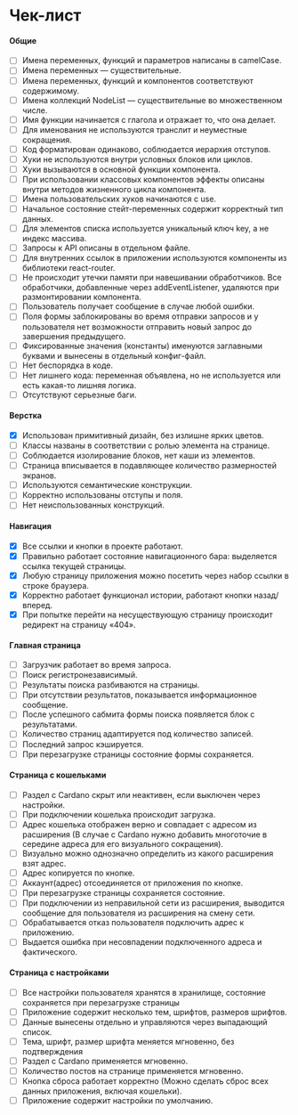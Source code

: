 # Чек-лист

#### Общие

* [ ] Имена переменных, функций и параметров написаны в camelCase.
* [ ] Имена переменных — существительные.
* [ ] Имена переменных, функций и компонентов соответствуют содержимому.
* [ ] Имена коллекций NodeList — существительные во множественном числе.
* [ ] Имя функции начинается с глагола и отражает то, что она делает.
* [ ] Для именования не используются транслит и неуместные сокращения.
* [ ] Код форматирован одинаково, соблюдается иерархия отступов.
* [ ] Хуки не используются внутри условных блоков или циклов.
* [ ] Хуки вызываются в основной функции компонента.
* [ ] При использовании классовых компонентов эффекты описаны внутри методов жизненного цикла компонента.
* [ ] Имена пользовательских хуков начинаются с use.
* [ ] Начальное состояние стейт-переменных содержит корректный тип данных.
* [ ] Для элементов списка используется уникальный ключ key, а не индекс массива.
* [ ] Запросы к API описаны в отдельном файле.
* [ ] Для внутренних ссылок в приложении используются компоненты из библиотеки react-router.
* [ ] Не происходит утечки памяти при навешивании обработчиков. Все обработчики, добавленные через addEventListener, удаляются при размонтировании компонента.
* [ ] Пользователь получает сообщение в случае любой ошибки.
* [ ] Поля формы заблокированы во время отправки запросов и у пользователя нет возможности отправить новый запрос до завершения предыдущего.
* [ ] Фиксированные значения (константы) именуются заглавными буквами и вынесены в отдельный конфиг-файл.
* [ ] Нет беспорядка в коде.
* [ ] Нет лишнего кода: переменная объявлена, но не используется или есть какая-то лишняя логика.
* [ ] Отсутствуют серьезные баги.

#### Верстка

* [X] Использован примитивный дизайн, без излишне ярких цветов.
* [ ] Классы названы в соответствии с ролью элемента на странице.
* [ ] Соблюдается изолирование блоков, нет каши из элементов.
* [ ] Страница вписывается в подавляющее количество размерностей экранов.
* [ ] Используются семантические конструкции.
* [ ] Корректно использованы отступы и поля.
* [ ] Нет неиспользованных конструкций.

#### Навигация

* [X] Все ссылки и кнопки в проекте работают.
* [X] Правильно работает состояние навигационного бара: выделяется ссылка текущей страницы.
* [X] Любую страницу приложения можно посетить через набор ссылки в строке браузера.
* [X] Корректно работает функционал истории, работают кнопки назад/вперед.
* [X] При попытке перейти на несуществующую страницу происходит редирект на страницу «404».

#### Главная страница

* [ ] Загрузчик работает во время запроса.
* [ ] Поиск регистронезависимый.
* [ ] Результаты поиска разбиваются на страницы.
* [ ] При отсутствии результатов, показывается информационное сообщение.
* [ ] После успешного сабмита формы поиска появляется блок с результатами.
* [ ] Количество страниц адаптируется под количество записей.
* [ ] Последний запрос кэшируется.
* [ ] При перезагрузке страницы состояние формы сохраняется.

#### Страница с кошельками

* [ ] Раздел с Cardano скрыт или неактивен, если выключен через настройки.
* [ ] При подключении кошелька происходит загрузка.
* [ ] Адрес кошелька отображен верно и совпадает с адресом из расширения (В случае с Cardano нужно добавить многоточие в середине адреса для его визуального сокращения).
* [ ] Визуально можно однозначно определить из какого расширения взят адрес.
* [ ] Адрес копируется по кнопке.
* [ ] Аккаунт(адрес) отсоединяется от приложения по кнопке.
* [ ] При перезагрузке страницы сохраняется состояние.
* [ ] При подключении из неправильной сети из расширения, выводится сообщение для пользователя из расширения на смену сети.
* [ ] Обрабатывается отказ пользователя подключить адрес к приложению.
* [ ] Выдается ошибка при несовпадении подключенного адреса и фактического.

#### Страница с настройками

* [ ] Все настройки пользователя хранятся в хранилище, состояние сохраняется при перезагрузке страницы
* [ ] Приложение содержит несколько тем, шрифтов, размеров шрифтов.
* [ ] Данные вынесены отдельно и управляются через выпадающий список.
* [ ] Тема, шрифт, размер шрифта меняется мгновенно, без подтверждения
* [ ] Раздел с Cardano применяется мгновенно.
* [ ] Количество постов на странице применяется мгновенно.
* [ ] Кнопка сброса работает корректно (Можно сделать сброс всех данных приложения, включая кошельки).
* [ ] Приложение содержит настройки по умолчанию.
